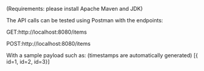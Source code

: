 (Requirements: please install Apache Maven and JDK)

The API calls can be tested using Postman with the endpoints:

GET:http://localhost:8080/items

POST:http://localhost:8080/items

With a sample payload such as: (timestamps are automatically generated) 
[{ id=1,
id=2,
id=3}]
